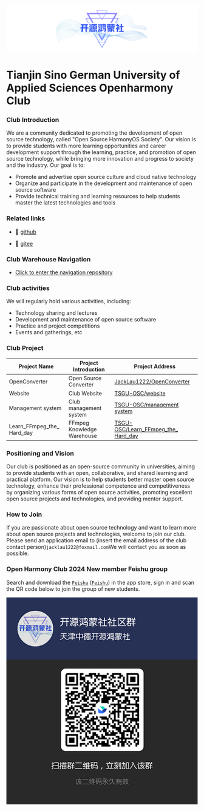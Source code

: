 ![Logo](../../public/logo.png)

# Tianjin Sino German University of Applied Sciences Openharmony Club

### Club Introduction

We are a community dedicated to promoting the development of open source technology, called "Open Source HarmonyOS Society". Our vision is to provide students with more learning opportunities and career development support through the learning, practice, and promotion of open source technology, while bringing more innovation and progress to society and the industry. Our goal is to:
* Promote and advertise open source culture and cloud native technology
* Organize and participate in the development and maintenance of open source software
* Provide technical training and learning resources to help students master the latest technologies and tools

### Related links

-  🔗 [github]( https://github.com/TSGU-OSC )

-  🔗 [gitee]( https://gitee.com/TSGU-OSC )

### Club Warehouse Navigation

- [Click to enter the navigation repository](https://gitee.com/TSGU-OSC/OSC_main)

### Club activities
We will regularly hold various activities, including:

* Technology sharing and lectures
* Development and maintenance of open source software
* Practice and project competitions
* Events and gatherings, etc

### Club Project

|Project Name | Project Introduction | Project Address|
| ------------------------- | -------------- | ------------------------------------------------------------ |
|OpenConverter | Open Source Converter | [JackLau1222/OpenConverter](https://github.com/JackLau1222/OpenConverter)  |
|Website | Club Website | [TSGU-OSC/website](https://github.com/TSGU-OSC/website)      |
|Management system | Club management system | [TSGU-OSC/management system](https://github.com/TSGU-OSC/management-system) |
|Learn_FFmpeg_the_ Hard_day | FFmpeg Knowledge Warehouse | [TSGU-OSC/Learn_FFmpeg_the_ Hard_day](https://github.com/TSGU-OSC/Learn_FFmpeg_the_Hard_Wa) |



### Positioning and Vision

Our club is positioned as an open-source community in universities, aiming to provide students with an open, collaborative, and shared learning and practical platform. Our vision is to help students better master open source technology, enhance their professional competence and competitiveness by organizing various forms of open source activities, promoting excellent open source projects and technologies, and providing mentor support.


### How to Join

If you are passionate about open source technology and want to learn more about open source projects and technologies, welcome to join our club. Please send an application email to (insert the email address of the club contact person)` jacklau1222@foxmail.com `We will contact you as soon as possible.

### Open Harmony Club 2024 New member Feishu group

Search and download the 
[`Feishu`](https://www.feishu.cn/download?tracking_code=701TL00000DxhsgYAB&utm_from=bingpinzhuan_image_pc_office_pinpai_download_c006&source=bing&device=pc&ekeywordid=c006)
([`Feishu`](https://www.feishu.cn/download?tracking_code=701TL00000DxhsgYAB&utm_from=bingpinzhuan_image_pc_office_pinpai_download_c006&source=bing&device=pc&ekeywordid=c006)) 
in the app store, sign in and scan the QR code below to join the group of new students.

![Feishu QR code](../../public/guide/foreword/QRCode.png)